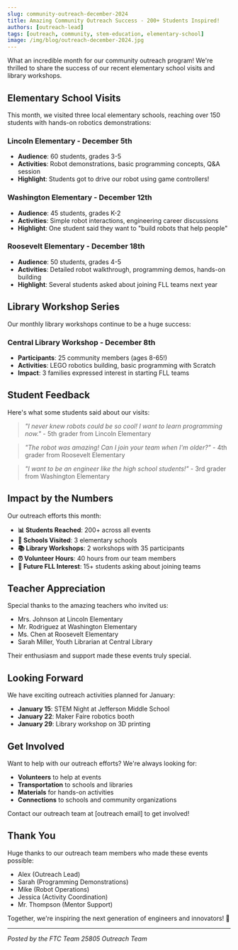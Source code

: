```yaml
---
slug: community-outreach-december-2024
title: Amazing Community Outreach Success - 200+ Students Inspired!
authors: [outreach-lead]
tags: [outreach, community, stem-education, elementary-school]
image: /img/blog/outreach-december-2024.jpg
---
```


What an incredible month for our community outreach program! We're thrilled to share the success of our recent elementary school visits and library workshops.

<!-- truncate -->

## Elementary School Visits

This month, we visited three local elementary schools, reaching over 150 students with hands-on robotics demonstrations:

### Lincoln Elementary - December 5th
- **Audience**: 60 students, grades 3-5
- **Activities**: Robot demonstrations, basic programming concepts, Q&A session
- **Highlight**: Students got to drive our robot using game controllers!

### Washington Elementary - December 12th  
- **Audience**: 45 students, grades K-2
- **Activities**: Simple robot interactions, engineering career discussions
- **Highlight**: One student said they want to "build robots that help people"

### Roosevelt Elementary - December 18th
- **Audience**: 50 students, grades 4-5
- **Activities**: Detailed robot walkthrough, programming demos, hands-on building
- **Highlight**: Several students asked about joining FLL teams next year

## Library Workshop Series

Our monthly library workshops continue to be a huge success:

### Central Library Workshop - December 8th
- **Participants**: 25 community members (ages 8-65!)
- **Activities**: LEGO robotics building, basic programming with Scratch
- **Impact**: 3 families expressed interest in starting FLL teams

## Student Feedback

Here's what some students said about our visits:

> *"I never knew robots could be so cool! I want to learn programming now."* - 5th grader from Lincoln Elementary

> *"The robot was amazing! Can I join your team when I'm older?"* - 4th grader from Roosevelt Elementary

> *"I want to be an engineer like the high school students!"* - 3rd grader from Washington Elementary

## Impact by the Numbers

Our outreach efforts this month:
- **📊 Students Reached**: 200+ across all events
- **🏫 Schools Visited**: 3 elementary schools  
- **📚 Library Workshops**: 2 workshops with 35 participants
- **⏰ Volunteer Hours**: 40 hours from our team members
- **🎯 Future FLL Interest**: 15+ students asking about joining teams

## Teacher Appreciation

Special thanks to the amazing teachers who invited us:
- Mrs. Johnson at Lincoln Elementary
- Mr. Rodriguez at Washington Elementary  
- Ms. Chen at Roosevelt Elementary
- Sarah Miller, Youth Librarian at Central Library

Their enthusiasm and support made these events truly special.

## Looking Forward

We have exciting outreach activities planned for January:
- **January 15**: STEM Night at Jefferson Middle School
- **January 22**: Maker Faire robotics booth
- **January 29**: Library workshop on 3D printing

## Get Involved

Want to help with our outreach efforts? We're always looking for:
- **Volunteers** to help at events
- **Transportation** to schools and libraries
- **Materials** for hands-on activities
- **Connections** to schools and community organizations

Contact our outreach team at [outreach email] to get involved!

## Thank You

Huge thanks to our outreach team members who made these events possible:
- Alex (Outreach Lead)
- Sarah (Programming Demonstrations)
- Mike (Robot Operations)
- Jessica (Activity Coordination)
- Mr. Thompson (Mentor Support)

Together, we're inspiring the next generation of engineers and innovators! 🚀

---

*Posted by the FTC Team 25805 Outreach Team*